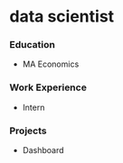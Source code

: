 # data scientist

### Education
- MA Economics

### Work Experience
- Intern

### Projects
- Dashboard
